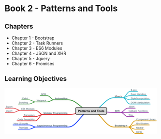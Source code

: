 # Book 2 - Patterns and Tools

## Chapters
* Chapter 1 - [Bootstrap](https://github.com/nss-nightclass-projects/Night-Class-Resources/blob/master/book-2-patterns-and-tools/chapters/bootstrap.md)
* Chapter 2 - Task Runners
* Chapter 3 - ES6 Modules
* Chapter 4 - JSON and XHR
* Chapter 5 - Jquery
* Chapter 6 - Promises


## Learning Objectives
![patterns-and-tools](./images/patterns_and_tools.png)
